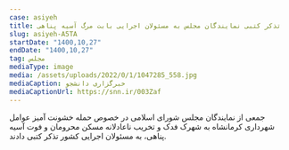 ```yaml
--- 
case: asiyeh 
title: تذکر کتبی نمایندگان مجلس به مسئولان اجرایی بابت مرگ آسیه پناهی 
slug: asiyeh-A5TA 
startDate: "1400,10,27" 
endDate: "1400,10,27" 
tag: مجلس 
mediaType: image 
media: /assets/uploads/2022/0/1/1047285_558.jpg 
mediaCaption: خبرگزاری دانشجو 
mediaCaptionUrl: https://snn.ir/003Zaf 
---
```

جمعی از نمایندگان مجلس شورای اسلامی در خصوص حمله خشونت آمیز عوامل شهرداری کرمانشاه به شهرک فدک و تخریب ناعادلانه مسکن محرومان و فوت آسیه پناهی، به مسئولان اجرایی کشور تذکر کتبی دادند.